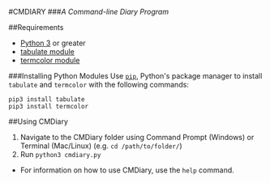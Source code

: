 #CMDIARY
###_A Command-line Diary Program_

##Requirements
- [Python 3](python.org) or greater
- [tabulate module](https://pypi.python.org/pypi/tabulate)
- [termcolor module](https://pypi.python.org/pypi/tabulate)

###Installing Python Modules
Use [`pip`](https://pip.pypa.io/en/latest/index.html), Python's package manager to install `tabulate` and `termcolor` with the following commands:
```
pip3 install tabulate
pip3 install termcolor
```

##Using CMDiary
1. Navigate to the CMDiary folder using Command Prompt (Windows) or Terminal (Mac/Linux) (e.g. `cd /path/to/folder/`)
2. Run `python3 cmdiary.py`

- For information on how to use CMDiary, use the `help` command.
